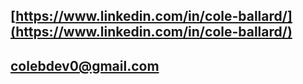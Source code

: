 ## [https://www.linkedin.com/in/cole-ballard/](https://www.linkedin.com/in/cole-ballard/)

## [colebdev0@gmail.com](mailto:colebdev0@gmail.com)
